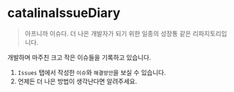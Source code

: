 # catalinaIssueDiary

> 아프니까 이슈다. 더 나은 개발자가 되기 위한 일종의 성장통 같은 리파지토리입니다. 

개발하며 마주친 크고 작은 이슈들을 기록하고 있습니다.
1. `Issues` 탭에서 작성한 `이슈`와 `해결방안`을 보실 수 있습니다.
2. 언제든 더 나은 방법이 생각난다면 알려주세요.
